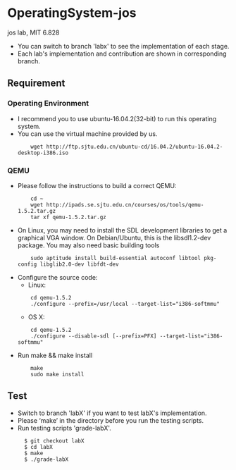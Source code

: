 # OperatingSystem-jos
 jos lab, MIT 6.828
- You can switch to branch 'labx' to see the implementation of each stage.
- Each lab's implementation and contribution are shown in corresponding branch.
## Requirement
### Operating Environment
  - I recommend you to use ubuntu-16.04.2(32-bit) to run this operating system.
  - You can use the virtual machine provided by us.
    ```
        wget http://ftp.sjtu.edu.cn/ubuntu-cd/16.04.2/ubuntu-16.04.2-desktop-i386.iso
    ```
### QEMU
  - Please follow the instructions to build a correct QEMU:   
    ```
        cd ~
        wget http://ipads.se.sjtu.edu.cn/courses/os/tools/qemu-1.5.2.tar.gz
        tar xf qemu-1.5.2.tar.gz
    ```
  - On Linux, you may need to install the SDL development libraries to get a graphical VGA window. On Debian/Ubuntu, this is the libsdl1.2-dev package. You may also need basic building tools
    ```
        sudo aptitude install build-essential autoconf libtool pkg-config libglib2.0-dev libfdt-dev
    ```
  - Configure the source code:
    - Linux:
    ```
        cd qemu-1.5.2
        ./configure --prefix=/usr/local --target-list="i386-softmmu"
    ```
    - OS X:
    ```
        cd qemu-1.5.2
        ./configure --disable-sdl [--prefix=PFX] --target-list="i386-softmmu"
    ```
  - Run make && make install
    ```
        make
        sudo make install
    ```
## Test
- Switch to branch 'labX' if you want to test labX's implementation.
- Please ‘make’ in the directory before you run the testing scripts.
- Run testing scripts 'grade-labX'.
  ```
    $ git checkout labX 
    $ cd labX
    $ make
    $ ./grade-labX
  ```
